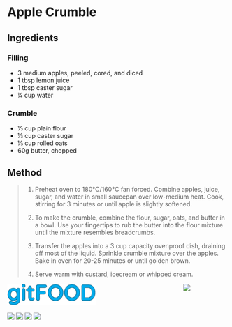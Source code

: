#   Apple Crumble

## Ingredients

### Filling

-   3 medium apples, peeled, cored, and diced
-   1 tbsp lemon juice
-   1 tbsp caster sugar
-   ¼ cup water

### Crumble

-   ⅓ cup plain flour
-   ⅓ cup caster sugar
-   ⅓ cup rolled oats
-   60g butter, chopped

## Method

> 1. Preheat oven to 180°C/160°C fan forced. Combine apples, juice, sugar, and water in small saucepan over low-medium heat. Cook, stirring for 3 minutes or until apple is slightly softened.
>   
> 1. To make the crumble, combine the flour, sugar, oats, and butter in a bowl. Use your fingertips to rub the butter into the flour mixture until the mixture resembles breadcrumbs.
>   
> 1. Transfer the apples into a 3 cup capacity ovenproof dish, draining off most of the liquid. Sprinkle crumble mixture over the apples.  Bake in oven for 20-25 minutes or until golden brown.
>   
> 1. Serve warm with custard, icecream or whipped cream.



<img src="../images/logo_sm.png" width="40%" />

<img src="https://profile-counter.glitch.me/gitfood_applecrumble/count.svg" width="20%" align="right" />

<img src="https://img.shields.io/badge/tag-dessert-blue.svg" /> <img src="https://img.shields.io/badge/tag-stovetop-blue.svg" /> <img src="https://img.shields.io/badge/tag-vegan-blue.svg" /> <img src="https://img.shields.io/badge/tag-vegetarian-blue.svg" /> 